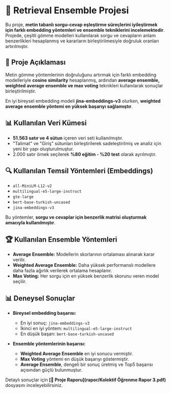 # 📌 Retrieval Ensemble Projesi

Bu proje, **metin tabanlı sorgu-cevap eşleştirme süreçlerini iyileştirmek için farklı embedding yöntemleri ve ensemble tekniklerini incelemektedir**. Projede, çeşitli gömme modelleri kullanılarak sorgu ve cevapların anlam benzerlikleri hesaplanmış ve kararların birleştirilmesiyle doğruluk oranları artırılmıştır.

## 📖 Proje Açıklaması

Metin gömme yöntemlerinin doğruluğunu artırmak için farklı embedding modelleriyle **cosine similarity** hesaplanmış, ardından **average ensemble, weighted average ensemble ve max voting** teknikleri kullanılarak sonuçlar birleştirilmiştir.

En iyi bireysel embedding modeli **jina-embeddings-v3** olurken, **weighted average ensemble yöntemi en yüksek başarıyı sağlamıştır**.

## 📊 Kullanılan Veri Kümesi

- **51.563 satır ve 4 sütun** içeren veri seti kullanılmıştır.
- "Talimat" ve "Giriş" sütunları birleştirilerek sadeleştirilmiş ve analiz için yeni bir yapı oluşturulmuştur.
- 2.000 satır örnek seçilerek **%80 eğitim - %20 test** olarak ayrılmıştır.

## 🔍 Kullanılan Temsil Yöntemleri (Embeddings)

- `all-MiniLM-L12-v2`
- `multilingual-e5-large-instruct`
- `gte-large`
- `bert-base-turkish-uncased`
- `jina-embeddings-v3`

Bu yöntemler, **sorgu ve cevaplar için benzerlik matrisi oluşturmak amacıyla kullanılmıştır**.

## 🏆 Kullanılan Ensemble Yöntemleri

- **Average Ensemble:** Modellerin skorlarının ortalaması alınarak karar verilir.
- **Weighted Average Ensemble:** Daha yüksek performanslı modellere daha fazla ağırlık verilerek ortalama hesaplanır.
- **Max Voting:** Her sorgu için en yüksek benzerlik skorunu veren model seçilir.

## 📊 Deneysel Sonuçlar

- **Bireysel embedding başarısı:**  
  - En iyi sonuç: `jina-embeddings-v3`  
  - İkinci en iyi yöntem: `multilingual-e5-large-instruct`  
  - En düşük başarı: `bert-base-turkish-uncased`  

- **Ensemble yöntemlerinin başarısı:**  
  - **Weighted Average Ensemble** en iyi sonucu vermiştir.  
  - **Max Voting** yöntemi en düşük başarıyı göstermiştir.  
  - **Average Ensemble**, dengeli bir sonuç üretmiş ve Top5 başarısı açısından güçlü bulunmuştur.  

Detaylı sonuçlar için **[📄 Proje Raporu](rapor/Kolektif Öğrenme Rapor 3.pdf)** dosyasını inceleyebilirsiniz.

